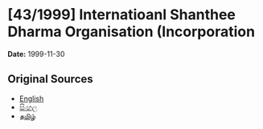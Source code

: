 # [43/1999] Internatioanl Shanthee Dharma Organisation (Incorporation

**Date:** 1999-11-30

## Original Sources

- [English](https://documents.gov.lk/view/acts/1999/11/43-1999_E.pdf)
- [සිංහල](https://documents.gov.lk/view/acts/1999/11/43-1999_S.pdf)
- [தமிழ்](https://documents.gov.lk/view/acts/1999/11/43-1999_T.pdf)
